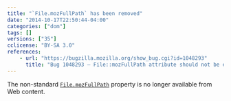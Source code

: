 ```yaml
---
title: "`File.mozFullPath` has been removed"
date: "2014-10-17T22:50:44-04:00"
categories: ["dom"]
tags: []
versions: ["35"]
cclicense: "BY-SA 3.0"
references:
    - url: "https://bugzilla.mozilla.org/show_bug.cgi?id=1048293"
      title: "Bug 1048293 – File::mozFullPath attribute should not be exposed to content."
---
```

The non-standard [`File.mozFullPath`](https://developer.mozilla.org/en-US/docs/Web/API/File.mozFullPath) property is no longer available from Web content.
